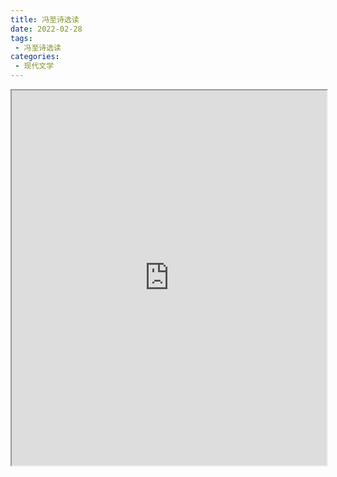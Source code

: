 ```yaml
---
title: 冯至诗选读
date: 2022-02-28
tags:
 - 冯至诗选读
categories:
 - 现代文学
---
```




<iframe src="https://study-doc.yourtools.icu/pdf/web/viewer.html?file=https://vkceyugu.cdn.bspapp.com/VKCEYUGU-e9075d72-0451-48df-afe1-d46932ae4554/3933b787-492d-47ec-8413-d287edcc8817.pdf" width="100%" height="600px"></iframe>
